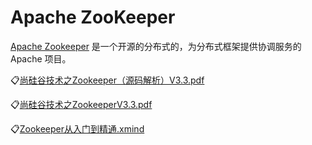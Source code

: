 # Apache ZooKeeper

[Apache Zookeeper](https://zookeeper.apache.org/) 是一个开源的分布式的，为分布式框架提供协调服务的Apache 项目。

:clipboard:[尚硅谷技术之Zookeeper（源码解析）V3.3.pdf](file/尚硅谷技术之Zookeeper（源码解析）V3.3.pdf)

:clipboard:[尚硅谷技术之ZookeeperV3.3.pdf](file/尚硅谷技术之ZookeeperV3.3.pdf)

:clipboard:[Zookeeper从入门到精通.xmind](file/Zookeeper从入门到精通.xmind)
